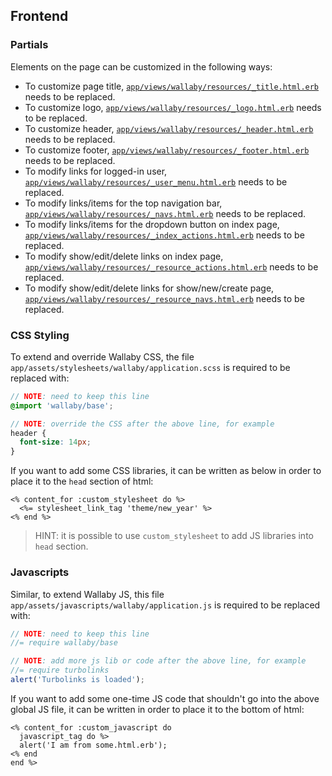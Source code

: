 ## Frontend

### Partials

Elements on the page can be customized in the following ways:

- To customize page title, [`app/views/wallaby/resources/_title.html.erb`](../app/views/wallaby/resources/_title.html.erb) needs to be replaced.
- To customize logo, [`app/views/wallaby/resources/_logo.html.erb`](../app/views/wallaby/resources/_logo.html.erb) needs to be replaced.
- To customize header, [`app/views/wallaby/resources/_header.html.erb`](../app/views/wallaby/resources/_header.html.erb) needs to be replaced.
- To customize footer, [`app/views/wallaby/resources/_footer.html.erb`](../app/views/wallaby/resources/_footer.html.erb) needs to be replaced.
- To modify links for logged-in user, [`app/views/wallaby/resources/_user_menu.html.erb`](../app/views/wallaby/resources/_user_menu.html.erb) needs to be replaced.
- To modify links/items for the top navigation bar, [`app/views/wallaby/resources/_navs.html.erb`](../app/views/wallaby/resources/_navs.html.erb) needs to be replaced.
- To modify links/items for the dropdown button on index page, [`app/views/wallaby/resources/_index_actions.html.erb`](../app/views/wallaby/resources/_index_actions.html.erb) needs to be replaced.
- To modify show/edit/delete links on index page, [`app/views/wallaby/resources/_resource_actions.html.erb`](../app/views/wallaby/resources/_resource_actions.html.erb) needs to be replaced.
- To modify show/edit/delete links for show/new/create page, [`app/views/wallaby/resources/_resource_navs.html.erb`](../app/views/wallaby/resources/_resource_navs.html.erb) needs to be replaced.

### CSS Styling

To extend and override Wallaby CSS, the file `app/assets/stylesheets/wallaby/application.scss` is required to be replaced with:

```scss
// NOTE: need to keep this line
@import 'wallaby/base';

// NOTE: override the CSS after the above line, for example
header {
  font-size: 14px;
}
```

If you want to add some CSS libraries, it can be written as below in order to place it to the `head` section of html:

```erb
<% content_for :custom_stylesheet do %>
  <%= stylesheet_link_tag 'theme/new_year' %>
<% end %>
```

> HINT: it is possible to use `custom_stylesheet` to add JS libraries into `head` section.

### Javascripts

Similar, to extend Wallaby JS, this file `app/assets/javascripts/wallaby/application.js` is required to be replaced with:

```javascript
// NOTE: need to keep this line
//= require wallaby/base

// NOTE: add more js lib or code after the above line, for example
//= require turbolinks
alert('Turbolinks is loaded');
```

If you want to add some one-time JS code that shouldn't go into the above global JS file, it can be written in order to place it to the bottom of html:

```erb
<% content_for :custom_javascript do
  javascript_tag do %>
  alert('I am from some.html.erb');
<% end
end %>
```
